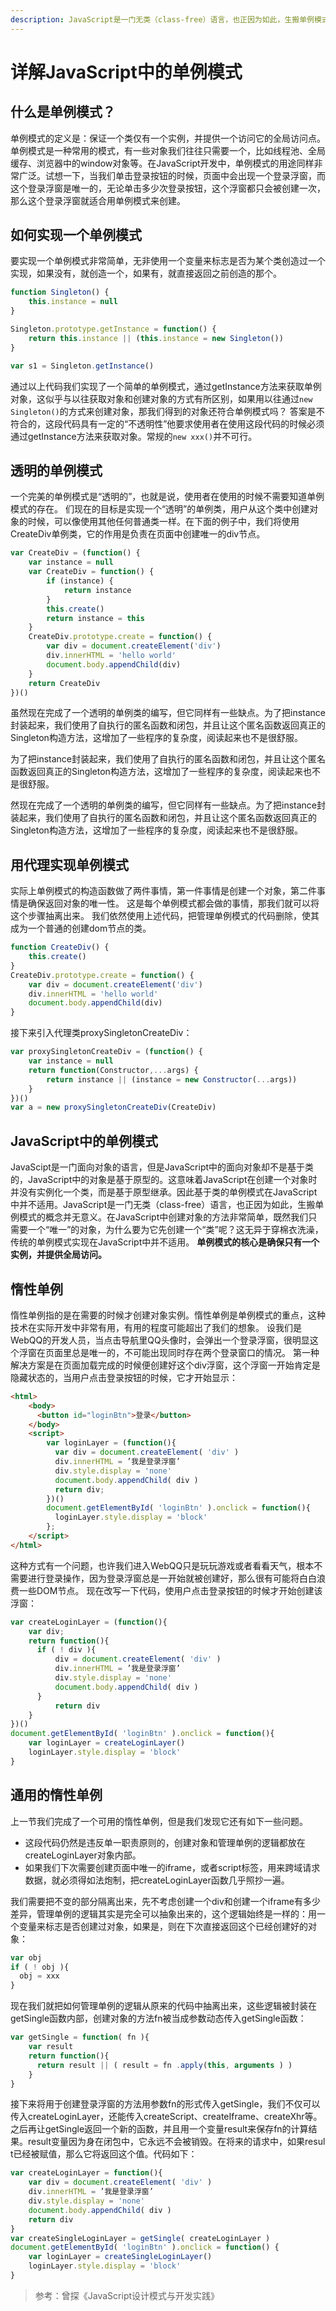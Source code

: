 ```yaml
---
description: JavaScript是一门无类（class-free）语言，也正因为如此，生搬单例模式的概念并无意义。在JavaScript中创建对象的方法非常简单，既然我们只需要一个“唯一”的对象，为什么要为它先创建一个“类”呢？这无异于穿棉衣洗澡，传统的单例模式实现在JavaScript中并不适用。单例模式的核心是确保只有一个实例，并提供全局访问。
---
```

# 详解JavaScript中的单例模式

## 什么是单例模式？
单例模式的定义是：保证一个类仅有一个实例，并提供一个访问它的全局访问点。单例模式是一种常用的模式，有一些对象我们往往只需要一个，比如线程池、全局缓存、浏览器中的window对象等。在JavaScript开发中，单例模式的用途同样非常广泛。试想一下，当我们单击登录按钮的时候，页面中会出现一个登录浮窗，而这个登录浮窗是唯一的，无论单击多少次登录按钮，这个浮窗都只会被创建一次，那么这个登录浮窗就适合用单例模式来创建。

## 如何实现一个单例模式
要实现一个单例模式非常简单，无非使用一个变量来标志是否为某个类创造过一个实现，如果没有，就创造一个，如果有，就直接返回之前创造的那个。

```javascript
function Singleton() {
    this.instance = null
}

Singleton.prototype.getInstance = function() {
    return this.instance || (this.instance = new Singleton())
}

var s1 = Singleton.getInstance()
```
通过以上代码我们实现了一个简单的单例模式，通过getInstance方法来获取单例对象，这似乎与以往获取对象和创建对象的方式有所区别，如果用以往通过`new Singleton()`的方式来创建对象，那我们得到的对象还符合单例模式吗？
答案是不符合的，这段代码具有一定的“不透明性”他要求使用者在使用这段代码的时候必须通过getInstance方法来获取对象。常规的`new xxx()`并不可行。
## 透明的单例模式
一个完美的单例模式是“透明的”，也就是说，使用者在使用的时候不需要知道单例模式的存在。
们现在的目标是实现一个“透明”的单例类，用户从这个类中创建对象的时候，可以像使用其他任何普通类一样。在下面的例子中，我们将使用CreateDiv单例类，它的作用是负责在页面中创建唯一的div节点。
```javascript
var CreateDiv = (function() {
    var instance = null
    var CreateDiv = function() {
        if (instance) {
            return instance
        }
        this.create()
        return instance = this
    }
    CreateDiv.prototype.create = function() {
        var div = document.createElement('div')
        div.innerHTML = 'hello world'
        document.body.appendChild(div)
    }
    return CreateDiv
})()
```
虽然现在完成了一个透明的单例类的编写，但它同样有一些缺点。为了把instance封装起来，我们使用了自执行的匿名函数和闭包，并且让这个匿名函数返回真正的Singleton构造方法，这增加了一些程序的复杂度，阅读起来也不是很舒服。

为了把instance封装起来，我们使用了自执行的匿名函数和闭包，并且让这个匿名函数返回真正的Singleton构造方法，这增加了一些程序的复杂度，阅读起来也不是很舒服。

然现在完成了一个透明的单例类的编写，但它同样有一些缺点。为了把instance封装起来，我们使用了自执行的匿名函数和闭包，并且让这个匿名函数返回真正的Singleton构造方法，这增加了一些程序的复杂度，阅读起来也不是很舒服。

## 用代理实现单例模式
实际上单例模式的构造函数做了两件事情，第一件事情是创建一个对象，第二件事情是确保返回对象的唯一性。
这是每个单例模式都会做的事情，那我们就可以将这个步骤抽离出来。
我们依然使用上述代码，把管理单例模式的代码删除，使其成为一个普通的创建dom节点的类。
```javascript
function CreateDiv() {
    this.create()
}
CreateDiv.prototype.create = function() {
    var div = document.createElement('div')
    div.innerHTML = 'hello world'
    document.body.appendChild(div)
}
```
接下来引入代理类proxySingletonCreateDiv：
```javascript
var proxySingletonCreateDiv = (function() {
    var instance = null
    return function(Constructor,...args) {
        return instance || (instance = new Constructor(...args))
    }
})()
var a = new proxySingletonCreateDiv(CreateDiv)
```
## JavaScript中的单例模式
JavaScipt是一门面向对象的语言，但是JavaScript中的面向对象却不是基于类的，JavaScript中的对象是基于原型的。这意味着JavaScript在创建一个对象时并没有实例化一个类，而是基于原型继承。因此基于类的单例模式在JavaScript中并不适用。JavaScript是一门无类（class-free）语言，也正因为如此，生搬单例模式的概念并无意义。在JavaScript中创建对象的方法非常简单，既然我们只需要一个“唯一”的对象，为什么要为它先创建一个“类”呢？这无异于穿棉衣洗澡，传统的单例模式实现在JavaScript中并不适用。
**单例模式的核心是确保只有一个实例，并提供全局访问。**

## 惰性单例
惰性单例指的是在需要的时候才创建对象实例。惰性单例是单例模式的重点，这种技术在实际开发中非常有用，有用的程度可能超出了我们的想象。
设我们是WebQQ的开发人员​，当点击导航里QQ头像时，会弹出一个登录浮窗​，很明显这个浮窗在页面里总是唯一的，不可能出现同时存在两个登录窗口的情况。
第一种解决方案是在页面加载完成的时候便创建好这个div浮窗，这个浮窗一开始肯定是隐藏状态的，当用户点击登录按钮的时候，它才开始显示：
```html
<html>
    <body>
      <button id="loginBtn">登录</button>
    </body>
    <script>
        var loginLayer = (function(){
          var div = document.createElement( 'div' )
          div.innerHTML = ’我是登录浮窗’
          div.style.display = 'none'
          document.body.appendChild( div )
          return div;
        })()
        document.getElementById( 'loginBtn' ).onclick = function(){
          loginLayer.style.display = 'block'
        };
    </script>
</html>
```
这种方式有一个问题，也许我们进入WebQQ只是玩玩游戏或者看看天气，根本不需要进行登录操作，因为登录浮窗总是一开始就被创建好，那么很有可能将白白浪费一些DOM节点。
现在改写一下代码，使用户点击登录按钮的时候才开始创建该浮窗：
```javascript
var createLoginLayer = (function(){
    var div;
    return function(){
      if ( ! div ){
          div = document.createElement( 'div' )
          div.innerHTML = ’我是登录浮窗’
          div.style.display = 'none'
          document.body.appendChild( div )
      }
          return div
    }
})()
document.getElementById( 'loginBtn' ).onclick = function(){
    var loginLayer = createLoginLayer()
    loginLayer.style.display = 'block'
}
```
## 通用的惰性单例
上一节我们完成了一个可用的惰性单例，但是我们发现它还有如下一些问题。
* 这段代码仍然是违反单一职责原则的，创建对象和管理单例的逻辑都放在createLoginLayer对象内部。
* 如果我们下次需要创建页面中唯一的i​frame，或者script标签，用来跨域请求数据，就必须得如法炮制，把createLoginLayer函数几乎照抄一遍。

我们需要把不变的部分隔离出来，先不考虑创建一个div和创建一个i​frame有多少差异，管理单例的逻辑其实是完全可以抽象出来的，这个逻辑始终是一样的：用一个变量来标志是否创建过对象，如果是，则在下次直接返回这个已经创建好的对象：
```javascript
var obj
if ( ! obj ){
  obj = xxx
}
```
现在我们就把如何管理单例的逻辑从原来的代码中抽离出来，这些逻辑被封装在getSingle函数内部，创建对象的方法fn被当成参数动态传入getSingle函数：
```javascript
var getSingle = function( fn ){
    var result
    return function(){
      return result || ( result = fn .apply(this, arguments ) )
    }
}
```
接下来将用于创建登录浮窗的方法用参数fn的形式传入getSingle，我们不仅可以传入createLoginLayer，还能传入createScript、createIframe、createXhr等。之后再让getSingle返回一个新的函数，并且用一个变量resul​t来保存fn的计算结果。resul​t变量因为身在闭包中，它永远不会被销毁。在将来的请求中，如果resul​t已经被赋值，那么它将返回这个值。代码如下：
```javascript
var createLoginLayer = function(){
    var div = document.createElement( 'div' )
    div.innerHTML = ’我是登录浮窗’
    div.style.display = 'none'
    document.body.appendChild( div )
    return div
}
var createSingleLoginLayer = getSingle( createLoginLayer )
document.getElementById( 'loginBtn' ).onclick = function() {
    var loginLayer = createSingleLoginLayer()
    loginLayer.style.display = 'block'
}
```

> 参考：曾探《JavaScript设计模式与开发实践》